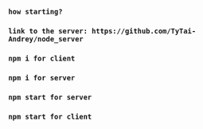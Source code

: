 ### `how starting?`

### `link to the server: https://github.com/TyTai-Andrey/node_server`

### `npm i for client`

### `npm i for server`

### `npm start for server`

### `npm start for client`
